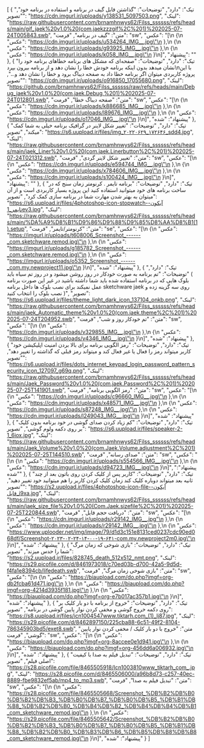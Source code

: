 [
  {
    "تیک": "دارد",
    "توضیحات": "گذاشتن فایل گیف در برنامه و استفاده در برنامه خود",
    "تصویر": "https://cdn.imgurl.ir/uploads/y138531_5097503.png",
    "لینک": "https://raw.githubusercontent.com/brnamhnwys62/Filss_ssssss/refs/heads/main/gif_jaek%20v1.0%20(com.jaekzzzgif%2C%201)%202025-07-24T005843.swb",
    "متن": "گیف در برنامه",
    "فرمت": "sw",
    "عکس": "[\n  {\n    \"عکس\": \"https://cdn.imgurl.ir/uploads/u534264_IMG__.jpg\"\n  },\n  {\n    \"عکس\": \"https://cdn.imgurl.ir/uploads/g93925_IMG__.jpg\"\n  },\n  {\n    \"عکس\": \"https://cdn.imgurl.ir/uploads/k058_IMG__.jpg\"\n  }\n]",
    "پیشنهاد": ""
  },
  {
    "تیک": "دارد",
    "توضیحات": "صفحه‌ای که مشکل های برنامه خطاهای برنامه خود را نشان میدهد بدون اینکه برنامه خودش خطا را نشان دهد و از برنامه بیرون بپرد\nبا این پروژه کاربردی میتوان اگر برنامه خطا داد به صفحه دیباگ برود و خطا را نشان دهد و...",
    "تصویر": "https://cdn.imgurl.ir/uploads/o916850_17055680.png",
    "لینک": "https://github.com/brnamhnwys62/Filss_ssssss/raw/refs/heads/main/Debug_jaek%20v1.0%20(com.jaek.Debug,%201)%202025-07-24T012801.swb",
    "متن": "صفحه دیباگ خطا",
    "فرمت": "sw",
    "عکس": "[\n  {\n    \"عکس\": \"https://cdn.imgurl.ir/uploads/k886685_IMG__.jpg\"\n  },\n  {\n    \"عکس\": \"https://cdn.imgurl.ir/uploads/l89676_IMG__.jpg\"\n  },\n  {\n    \"عکس\": \"https://cdn.imgurl.ir/uploads/o17046_IMG__.jpg\"\n  }\n]",
    "پیشنهاد": "شده"
  },
  {
    "تیک": "دارد",
    "توضیحات": "تغییر شکل لاینر در گرافیک برنامه خیلی به شما کمک میکند",
    "تصویر": "https://s6.uupload.ir/files/img_۲۰۲۲۰۶۲۹_۱۷۲۶۴۶_sdd4.jpg",
    "لینک": "https://raw.githubusercontent.com/brnamhnwys62/Filss_ssssss/refs/heads/main/jaek_Liner%20v1.0%20(com.jaek.Linerbutton%2C%201)%202025-07-24T021312.swb",
    "متن": "تغییر شکل لاینر گردی",
    "فرمت": "sw",
    "عکس": "[\n  {\n    \"عکس\": \"https://cdn.imgurl.ir/uploads/e594744_IMG__.jpg\"\n  },\n  {\n    \"عکس\": \"https://cdn.imgurl.ir/uploads/x784606_IMG__.jpg\"\n  },\n  {\n    \"عکس\": \"https://cdn.imgurl.ir/uploads/s100424_IMG__.jpg\"\n  }\n]",
    "پیشنهاد": ""
  },
  {
    "تیک": "دارد",
    "توضیحات": "برنامه تایمر . کرنومتر زمان سنج که در ساخت برنامه های خود میتوانید استفاده کنید این پروژه بسیار کاربردی است و از آن میتوان به بهتر شدن مهارت شما در برنامه سازی کمک کرد",
    "تصویر": "https://s6.uupload.ir/files/4photoshop-icon-stopwatch-آیکون-تایمر_1ev3.jpg",
    "لینک": "https://raw.githubusercontent.com/brnamhnwys62/Filss_ssssss/refs/heads/main/%DA%A9%D8%B1%D9%86%D9%88%D9%85%D8%AA%D8%B1(1).setup",
    "متن": "کرنومتر/تایمر",
    "فرمت": "se",
    "عکس": "[\n  {\n    \"عکس\": \"https://imgurl.ir/uploads/t608006_Screenshot_------_com.sketchware.remod.jpg\"\n  },\n  {\n    \"عکس\": \"https://imgurl.ir/uploads/g185782_Screenshot_------_com.sketchware.remod.jpg\"\n  },\n  {\n    \"عکس\": \"https://imgurl.ir/uploads/o5352_Screenshot_------_com.my.newproject11.jpg\"\n  }\n]",
    "پیشنهاد": "شده"
  },
  {
    "تیک": "دارد",
    "توضیحات": "تم برنامه به صورت خودکار در روز روشن میشود و در روز تم سیاه باید ( بلوک هایی که در برنامه استفاده شده باید شما داشته باشید در غیر این صورت برنامه عمل نمیکند برای نصب بلوک ها داخل برنامه sketchware jaek روی سه گزینه زده و نصب بلوک را انتخاب کنید )",
    "تصویر": "https://s6.uupload.ir/files/theme_light_dark_icon_137104_onkb.png",
    "لینک": "https://raw.githubusercontent.com/brnamhnwys62/Filss_ssssss/refs/heads/main/jaek_Automatic_theme%20v1.0%20(com.jaek.theme%2C%201)%202025-07-24T204952.swb",
    "متن": "تم خودکار روز و شب",
    "فرمت": "sw",
    "عکس": "[\n  {\n    \"عکس\": \"https://cdn.imgurl.ir/uploads/v329855_IMG__.jpg\"\n  },\n  {\n    \"عکس\": \"https://cdn.imgurl.ir/uploads/v4346_IMG__.jpg\"\n  }\n]",
    "پیشنهاد": "شده"
  },
  {
    "تیک": "دارد",
    "توضیحات": "رمز الگویی برنامه برای بالا بردن امنیت اپلیکیشن خود کاربر میتواند رمز را فعال یا غیر فعال کند و میتواند رمز قبلی که گذاشته را تغییر دهد",
    "تصویر": "https://s6.uupload.ir/files/dots_internet_keypad_login_password_pattern_security_icon_127097_g69q.png",
    "لینک": "https://raw.githubusercontent.com/brnamhnwys62/Filss_ssssss/refs/heads/main/Jaek_Password%20v1.0%20(com.jaek.Password%2C%201)%202025-07-25T141901.swb",
    "متن": "رمز الگویی برنامه",
    "فرمت": "sw",
    "عکس": "[\n  {\n    \"عکس\": \"https://cdn.imgurl.ir/uploads/c96660_IMG__.jpg\"\n  },\n  {\n    \"عکس\": \"https://cdn.imgurl.ir/uploads/x48571_IMG__.jpg\"\n  },\n  {\n    \"عکس\": \"https://cdn.imgurl.ir/uploads/s87248_IMG__.jpg\"\n  },\n  {\n    \"عکس\": \"https://cdn.imgurl.ir/uploads/l249043_IMG__.jpg\"\n  }\n]",
    "پیشنهاد": "شده"
  },
  {
    "تیک": "دارد",
    "توضیحات": "کم زیاد کردن صدای گوشی در خود برنامه بدون کلیک بر روی دکمه ولوم گوشی",
    "تصویر": "https://s6.uupload.ir/files/speaker-2-1_6iox.jpg",
    "لینک": "https://raw.githubusercontent.com/brnamhnwys62/Filss_ssssss/refs/heads/main/Jaek_Volume%20v1.0%20(com.Jaek.Volume.adjustment%2C%201)%202025-07-25T144510.swb",
    "متن": "صدای رسانه",
    "فرمت": "sw",
    "عکس": "[\n  {\n    \"عکس\": \"https://cdn.imgurl.ir/uploads/s554566_IMG__.jpg\"\n  },\n  {\n    \"عکس\": \"https://cdn.imgurl.ir/uploads/d94723_IMG__.jpg\"\n  }\n]",
    "پیشنهاد": "شده"
  },
  {
    "تیک": "دارد",
    "توضیحات": "کاربر پس از کلیک کردن روی باتون بعد از چند ثانیه بعد میتواند دوباره کلیک کند زمان کلیک کردن کاربر را هم میتوانید خود تغییر دهید",
    "تصویر": "https://s2.uupload.ir/files/4photoshop-icon-file-آیکون-فایل_i9xa.jpg",
    "لینک": "https://raw.githubusercontent.com/brnamhnwys62/Filss_ssssss/refs/heads/main/jaek_size_file%20v1.0%20(Com.Jaek.sizefile%2C%201)%202025-07-25T220844.swb",
    "متن": "دریافت حجم فایل",
    "فرمت": "sw",
    "عکس": "[\n  {\n    \"عکس\": \"https://cdn.imgurl.ir/uploads/r29142_IMG__.jpg"\n  },\n  {\n    \"عکس\": \"https://cdn.imgurl.ir/uploads/r29142_IMG__.jpg\"\n  },\n  {\n    \"عکس\": \"https://www.uplooder.net/img/image/79/d1d3c151e8131ced0237cdc90ed068df/Screenshot-۲۰۲۳-۰۲-۲۴-۱۴-۰۰-۱۹-۶۴۱-com.my.newproject2m0.jpg\"\n  }\n]",
    "پیشنهاد": "شده"
  },
  {
    "تیک": "دارد",
    "توضیحات": "بازی شوخی که زمان مرگ شما را حدس میزند",
    "تصویر": "https://s2.uupload.ir/files/828745_death_512x512_nmt.png",
    "لینک": "https://s29.picofile.com/d/8461973018/c70ed03b-d700-42a5-9d5d-f4fa1e8394cb/lifedeath.swb",
    "متن": "بازی شوخی زمان مرگ",
    "فرمت": "sw",
    "عکس": "[\n  {\n    \"عکس\": \"https://biaupload.com/do.php?imgf=org-db2fcba61d471.jpg\"\n  },\n  {\n    \"عکس\": \"https://biaupload.com/do.php?imgf=org-4214d3935f181.jpg\"\n  },\n  {\n    \"عکس\": \"https://biaupload.com/do.php?imgf=org-e7b017ac357b1.jpg\"\n  }\n]",
    "پیشنهاد": "شده"
  },
  {
    "تیک": "دارد",
    "توضیحات": "خروج از برنامه با دو بار کلیک بر روی دکمه خروج گوشی و مخفی کردن نوار پایین گوشی در برنامه",
    "تصویر": "https://s8.uupload.ir/files/icn1004547www.tiktarh.com_(1)_lj87.jpg",
    "لینک": "https://s29.picofile.com/d/8462897150/225cba88-6c51-49f2-8104-786345903bd5/exet8.swb",
    "متن": "خروج با دو بار کلیک / مخفی کردن نوار پایین گوشی",
    "فرمت": "sw",
    "عکس": "[\n  {\n    \"عکس\": \"https://biaupload.com/do.php?imgf=org-8accee0e1d941.jpg\"\n  },\n  {\n    \"عکس\": \"https://biaupload.com/do.php?imgf=org-456dd6a006932.jpg\"\n  }\n]",
    "پیشنهاد": "شده"
  },
  {
    "تیک": "دارد",
    "توضیحات": "تبدیل فیلم به صدا با کیفیت اصلی فیلم",
    "تصویر": "https://s28.picofile.com/file/8465505918/Icn1003810www_tiktarh_com_.jpg",
    "لینک": "https://s28.picofile.com/d/8465506000/a96b8d73-c257-40ec-8889-fbe9832ef5ab/mp4_to_mp3.swb",
    "متن": "تبدیل فیلم به صدا",
    "فرمت": "sw",
    "عکس": "[\n  {\n    \"عکس\": \"https://s28.picofile.com/file/8465505668/Screenshot_%DB%B2%DB%B0%DB%B2%DB%B3_%DB%B0%DB%B7_%DB%B0%DB%B5_%DB%B1%DB%B8_%DB%B2%DB%B0_%DB%B4%DB%B2_%DB%B4%DB%B4%DB%B1_com_sketchware_remod.jpg\"\n  },\n  {\n    \"عکس\": \"https://s29.picofile.com/file/8465505642/Screenshot_%DB%B2%DB%B0%DB%B2%DB%B3_%DB%B0%DB%B7_%DB%B0%DB%B5_%DB%B1%DB%B8_%DB%B2%DB%B0_%DB%B3%DB%B6_%DB%B5%DB%B8%DB%B8_com_sketchware_remod.jpg\"\n  }\n]",
    "پیشنهاد": "شده"
  }
]